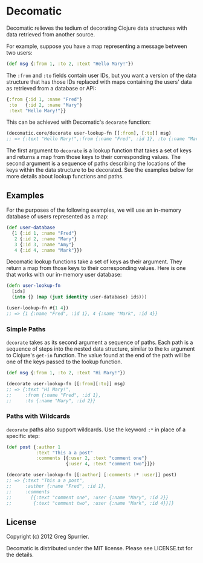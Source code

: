 # Decomatic
Decomatic relieves the tedium of decorating Clojure data structures with data retrieved from another source. 

For example, suppose you have a map representing a message between two users:

```clojure
(def msg {:from 1, :to 2, :text "Hello Mary!"})
```

The `:from` and `:to` fields contain user IDs, but you want a version of the data structure that has those IDs replaced with maps containing the users' data as retrieved from a database or API:

```clojure
{:from {:id 1, :name "Fred"}
 :to   {:id 2, :name "Mary"}
 :text "Hello Mary!"}}
```

This can be achieved with Decomatic's `decorate` function:

```clojure
(decomatic.core/decorate user-lookup-fn [[:from], [:to]] msg)
;; => {:text "Hello Mary!",:from {:name "Fred", :id 1}, :to {:name "Mary", :id 2}}
```

The first argument to `decorate` is a lookup function that takes a set of keys and returns a map from those keys to their corresponding values. The second argument is a sequence of paths describing the locations of the keys within the data structure to be decorated. See the examples below for more details about lookup functions and paths.

## Examples
For the purposes of the following examples, we will use an in-memory database of users represented as a map:

```clojure
(def user-database
  {1 {:id 1, :name "Fred"}
   2 {:id 2, :name "Mary"}
   3 {:id 3, :name "Amy"}
   4 {:id 4, :name "Mark"}})
```

Decomatic lookup functions take a set of keys as their argument. They return a map from those keys to their corresponding values. Here is one that works with our in-memory user database:

```clojure
(defn user-lookup-fn
  [ids]
  (into {} (map (juxt identity user-database) ids)))

(user-lookup-fn #{1 4})
;; => {1 {:name "Fred", :id 1}, 4 {:name "Mark", :id 4}}
```

### Simple Paths
`decorate` takes as its second argument a sequence of paths. Each path is a sequence of steps into the nested data structure, similar to the `ks` argument to Clojure's `get-in` function. The value found at the end of the path will be one of the keys passed to the lookup function.

```clojure
(def msg {:from 1, :to 2, :text "Hi Mary!"})

(decorate user-lookup-fn [[:from][:to]] msg)
;; => {:text "Hi Mary!",
;;     :from {:name "Fred", :id 1},
;;     :to {:name "Mary", :id 2}}
```

### Paths with Wildcards
`decorate` paths also support wildcards. Use the keyword `:*` in place of a specific step:

```clojure
(def post {:author 1
           :text "This a a post"
           :comments [{:user 2, :text "comment one"}
                      {:user 4, :text "comment two"}]})

(decorate user-lookup-fn [[:author] [:comments :* :user]] post)
;; => {:text "This a a post",
;;     :author {:name "Fred", :id 1},
;;     :comments
;;       [{:text "comment one", :user {:name "Mary", :id 2}}
;;        {:text "comment two", :user {:name "Mark", :id 4}}]}
```

## License
Copyright (c) 2012 Greg Spurrier.

Decomatic is distributed under the MIT license. Please see LICENSE.txt for the details.
